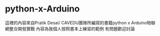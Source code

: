 # python-x-Arduino
這裡的內容來自Pratik Desai/ CAVEDU團隊所編寫的書籍python x Arduino物聯網整合開發實戰
內容為我個人按照書本上練習的範例
有問題歡迎討論
